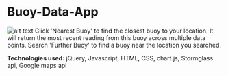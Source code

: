 # Buoy-Data-App
![alt text](https://c2.staticflickr.com/2/1980/45164389582_eba5ca9bd5_c.jpg)
Click 'Nearest Buoy' to find the closest buoy to your location. It will return the most recent reading from this buoy across 
multiple data points. Search 'Further Buoy' to find a buoy near the location you searched. 

<b>Technologies used:</b>
jQuery, Javascript, HTML, CSS, chart.js, Stormglass api, Google maps api
